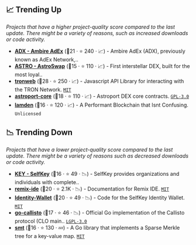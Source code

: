 ## 📈 Trending Up

_Projects that have a higher project-quality score compared to the last update. There might be a variety of reasons, such as increased downloads or code activity._

- <b><a href="https://github.com/AmbireTech">ADX - Ambire AdEx</a></b> (🥈21 ·  ⭐ 240 · 📈) - Ambire AdEx (ADX), previously known as AdEx Network,.. <code><img src="https://git.io/J9cO9" style="display:inline;" width="13" height="13"></code>
- <b><a href="https://github.com/astroport-fi">ASTRO - AstroSwap</a></b> (🥉15 ·  ⭐ 110 · 📈) - First interstellar DEX, built for the most loyal.. <code><img src="https://git.io/J9cOd" style="display:inline;" width="13" height="13"></code>
- <b><a href="https://github.com/tronprotocol/tronweb">tronweb</a></b> (🥇28 ·  ⭐ 250 · 📈) - Javascript API Library for interacting with the TRON Network. <code><a href="http://bit.ly/34MBwT8">MIT</a></code>
- <b><a href="https://github.com/astroport-fi/astroport-core">astroport-core</a></b> (🥈18 ·  ⭐ 110 · 📈) - Astroport DEX core contracts. <code><a href="http://bit.ly/2M0xdwT">GPL-3.0</a></code>
- <b><a href="https://github.com/Lamden/lamden">lamden</a></b> (🥈16 ·  ⭐ 120 · 📈) - A Performant Blockchain that Isnt Confusing. <code>Unlicensed</code>

## 📉 Trending Down

_Projects that have a lower project-quality score compared to the last update. There might be a variety of reasons such as decreased downloads or code activity._

- <b><a href="https://github.com/SelfKeyFoundation">KEY - SelfKey</a></b> (🥈16 ·  ⭐ 49 · 📉) - SelfKey provides organizations and individuals with complete.. <code><img src="https://git.io/J9cO9" style="display:inline;" width="13" height="13"></code>
- <b><a href="https://github.com/ethereum/remix-ide">remix-ide</a></b> (🥈20 ·  ⭐ 2.1K · 📉) - Documentation for Remix IDE. <code><a href="http://bit.ly/34MBwT8">MIT</a></code>
- <b><a href="https://github.com/SelfKeyFoundation/Identity-Wallet">Identity-Wallet</a></b> (🥈20 ·  ⭐ 49 · 📉) - Code for the SelfKey Identity Wallet. <code><a href="http://bit.ly/34MBwT8">MIT</a></code>
- <b><a href="https://github.com/EthereumCommonwealth/go-callisto">go-callisto</a></b> (🥈17 ·  ⭐ 46 · 📉) - Official Go implementation of the Callisto protocol (CLO main.. <code><a href="http://bit.ly/37RvQcA">LGPL-3.0</a></code>
- <b><a href="https://github.com/celestiaorg/smt">smt</a></b> (🥈16 ·  ⭐ 130 · 💤) - A Go library that implements a Sparse Merkle tree for a key-value map. <code><a href="http://bit.ly/34MBwT8">MIT</a></code>

